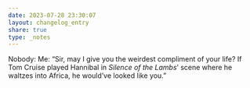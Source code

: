 ```yaml
---
date: 2023-07-28 23:30:07
layout: changelog_entry
share: true
type: _notes
---
```

Nobody: 
Me: “Sir, may I give you the weirdest compliment of your life? If Tom Cruise played Hannibal in _Silence of the Lambs_’ scene where he waltzes into Africa, he would’ve looked like you.”
